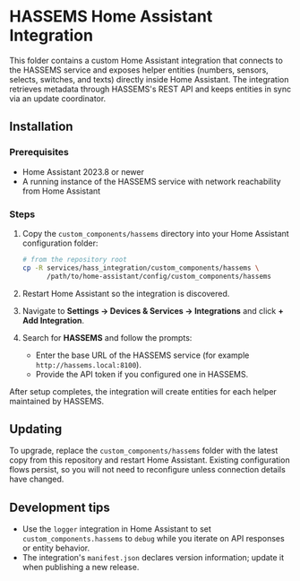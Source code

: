 # HASSEMS Home Assistant Integration

This folder contains a custom Home Assistant integration that connects to the HASSEMS service and
exposes helper entities (numbers, sensors, selects, switches, and texts) directly inside Home
Assistant. The integration retrieves metadata through HASSEMS's REST API and keeps entities in sync
via an update coordinator.

## Installation

### Prerequisites

- Home Assistant 2023.8 or newer
- A running instance of the HASSEMS service with network reachability from Home Assistant

### Steps

1. Copy the `custom_components/hassems` directory into your Home Assistant configuration folder:

   ```bash
   # from the repository root
   cp -R services/hass_integration/custom_components/hassems \
         /path/to/home-assistant/config/custom_components/hassems
   ```

2. Restart Home Assistant so the integration is discovered.

3. Navigate to **Settings → Devices & Services → Integrations** and click **+ Add Integration**.
4. Search for **HASSEMS** and follow the prompts:
   - Enter the base URL of the HASSEMS service (for example `http://hassems.local:8100`).
   - Provide the API token if you configured one in HASSEMS.

After setup completes, the integration will create entities for each helper maintained by HASSEMS.

## Updating

To upgrade, replace the `custom_components/hassems` folder with the latest copy from this repository
and restart Home Assistant. Existing configuration flows persist, so you will not need to reconfigure
unless connection details have changed.

## Development tips

- Use the `logger` integration in Home Assistant to set `custom_components.hassems` to `debug` while
you iterate on API responses or entity behavior.
- The integration's `manifest.json` declares version information; update it when publishing a new
release.
